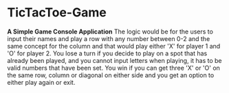 # TicTacToe-Game


**A Simple Game Console Application**
The logic would be for the users to input their names and play a row with any number between 0-2 
and the same concept for the column and that would play either 'X' for player 1 and 'O' for player 2.
You lose a turn if you decide to play on a spot that has already been played, and you cannot input letters
when playing, it has to be valid numbers that have been set. You win if you can get three 'X' or 'O' on the
same row, column or diagonal on either side and you get an option to either play again or exit.
